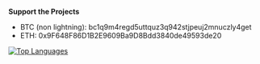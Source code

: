 **Support the Projects**
- BTC (non lightning): bc1q9m4regd5uttquz3q942stjpeuj2mnuczly4get
- ETH: 0x9F648F86D1B2E9609Ba9D8Bdd3840de49593de20


[![Top Languages](https://github-readme-stats-sepia-mu-56.vercel.app/api/top-langs/?username=malciller&langs_count=20&theme=dark)]([https://github.com/anuraghazra/github-readme-stats](https://github-readme-stats-sepia-mu-56.vercel.app))
